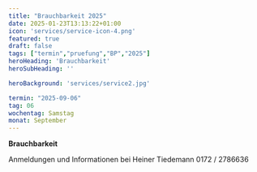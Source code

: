 ```yaml
---
title: "Brauchbarkeit 2025"
date: 2025-01-23T13:13:22+01:00
icon: 'services/service-icon-4.png'
featured: true
draft: false
tags: ["termin","pruefung","BP","2025"]
heroHeading: 'Brauchbarkeit'
heroSubHeading: ''

heroBackground: 'services/service2.jpg'

termin: "2025-09-06"
tag: 06
wochentag: Samstag
monat: September
---
```


**Brauchbarkeit**

Anmeldungen und Informationen bei Heiner Tiedemann 0172 / 2786636
